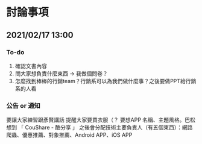 # 討論事項

## 2021/02/17 13:00
### To-do
1. 確認文書內容
2. 問大家想負責什麼東西 → 我做個問卷？
3. 怎麼找到棒棒的行銷team？行銷系可以為我們做什麼事？之後要做PPT給行銷系的人看
### 公告 or 通知
要讓大家練習跟彥賢講話
提醒大家要買衣服（？
要想APP 名稱、主題風格。巴松想到 「 CouShare - 酷分享 」 
之後會分配技術主要負責人（有五個東西）：網路爬蟲、優惠推薦、對象推薦、Android APP、iOS APP